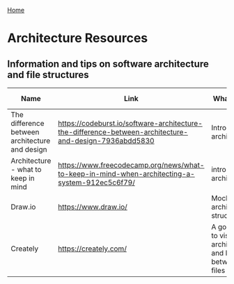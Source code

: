 [Home](../README.md)

# Architecture Resources

## Information and tips on software architecture and file structures

| Name          | Link          | What is it?  | Tip from
| ------------- | --------- | ------------ | ------------ |
| The difference between architecture and design | https://codeburst.io/software-architecture-the-difference-between-architecture-and-design-7936abdd5830 | Intro to architecture | Georgia FAC17
| Architecture - what to keep in mind | https://www.freecodecamp.org/news/what-to-keep-in-mind-when-architecting-a-system-912ec5c6f79/ | intro to architecture | Georgia FAC17
| Draw.io | https://www.draw.io/ | Mock up architecture structures | Tony FAC17
| Creately | https://creately.com/ | A good way to visualise architecture and links between files | Nikke
